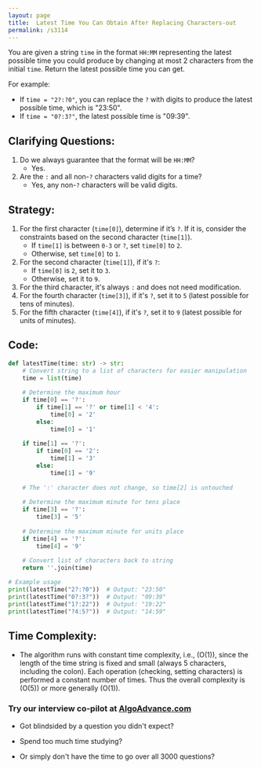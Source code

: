 ```yaml
---
layout: page
title:  Latest Time You Can Obtain After Replacing Characters-out
permalink: /s3114
---
```

You are given a string `time` in the format `HH:MM` representing the latest possible time you could produce by changing at most 2 characters from the initial `time`. Return the latest possible time you can get.

For example:
- If `time = "2?:?0"`, you can replace the `?` with digits to produce the latest possible time, which is "23:50".
- If `time = "0?:3?"`, the latest possible time is "09:39".

## Clarifying Questions:
1. Do we always guarantee that the format will be `HH:MM`?
   - Yes.
2. Are the `:` and all non-`?` characters valid digits for a time?
   - Yes, any non-`?` characters will be valid digits.

## Strategy:
1. For the first character (`time[0]`), determine if it’s `?`. If it is, consider the constraints based on the second character (`time[1]`).
   - If `time[1]` is between `0-3` or `?`, set `time[0]` to `2`.
   - Otherwise, set `time[0]` to `1`.
2. For the second character (`time[1]`), if it's `?`:
   - If `time[0]` is `2`, set it to `3`.
   - Otherwise, set it to `9`.
3. For the third character, it's always `:` and does not need modification.
4. For the fourth character (`time[3]`), if it's `?`, set it to `5` (latest possible for tens of minutes).
5. For the fifth character (`time[4]`), if it's `?`, set it to `9` (latest possible for units of minutes).

## Code:

```python
def latestTime(time: str) -> str:
    # Convert string to a list of characters for easier manipulation
    time = list(time)
    
    # Determine the maximum hour
    if time[0] == '?':
        if time[1] == '?' or time[1] < '4':
            time[0] = '2'
        else:
            time[0] = '1'
    
    if time[1] == '?':
        if time[0] == '2':
            time[1] = '3'
        else:
            time[1] = '9'
    
    # The ':' character does not change, so time[2] is untouched
    
    # Determine the maximum minute for tens place
    if time[3] == '?':
        time[3] = '5'
    
    # Determine the maximum minute for units place
    if time[4] == '?':
        time[4] = '9'
    
    # Convert list of characters back to string
    return ''.join(time)

# Example usage
print(latestTime("2?:?0"))  # Output: "23:50"
print(latestTime("0?:3?"))  # Output: "09:39"
print(latestTime("1?:22"))  # Output: "19:22"
print(latestTime("?4:5?"))  # Output: "14:59"
```

## Time Complexity:
- The algorithm runs with constant time complexity, i.e., \(O(1)\), since the length of the time string is fixed and small (always 5 characters, including the colon). Each operation (checking, setting characters) is performed a constant number of times. Thus the overall complexity is \(O(5)\) or more generally \(O(1)\).


### Try our interview co-pilot at [AlgoAdvance.com](https://algoAdvance.com)

- Got blindsided by a question you didn't expect?

- Spend too much time studying?

- Or simply don't have the time to go over all 3000 questions?

